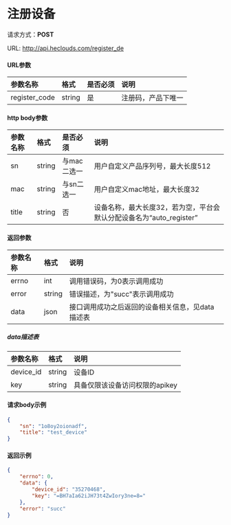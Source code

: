 # 注册设备
请求方式：**POST**

URL: http://api.heclouds.com/register_de

#### URL参数
参数名称 | 格式 | 是否必须 | 说明
:- | :- | :- | :- 
register_code | string | 是 | 注册码，产品下唯一


#### http body参数
参数名称 | 格式 | 是否必须 | 说明
:- | :- | :- | :- 
sn | string | 与mac二选一 | 用户自定义产品序列号，最大长度512
mac | string | 与sn二选一 | 用户自定义mac地址，最大长度32
title | string | 否 | 设备名称，最大长度32，若为空，平台会默认分配设备名为“auto_register”


#### 返回参数
参数名称 | 格式 |  说明
:- | :- | :- 
errno | int | 调用错误码，为0表示调用成功
error | string | 错误描述，为"succ"表示调用成功
data | json | 接口调用成功之后返回的设备相关信息，见data描述表

##### data描述表
参数名称 | 格式 |  说明
:- | :- | :- 
device_id | string | 设备ID
key | string | 具备仅限该设备访问权限的apikey

#### 请求body示例
```json
{
	"sn": "1o8oy2oionadf",
	"title": "test_device"
}
```

#### 返回示例
```json
{
	"errno": 0,
	"data": {
		"device_id": "35270468",
		"key": "=BH7aIa62iJH73t4ZwIory3ne=8="
	},
	"error": "succ"
}
```
